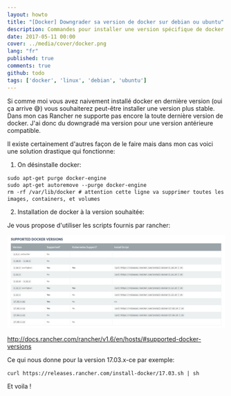 ```yaml
---
layout: howto
title: "[Docker] Downgrader sa version de docker sur debian ou ubuntu"
description: Commandes pour installer une version spécifique de docker et désinstaller l'installation actuelle.
date: 2017-05-11 00:00
cover: ../media/cover/docker.png
lang: "fr"
published: true
comments: true
github: todo
tags: ['docker', 'linux', 'debian', 'ubuntu']
---
```


Si comme moi vous avez naivement installé docker en dernière version (oui ça arrive :sweat_smile:) vous souhaiterez peut-être 
installer une version plus stable. Dans mon cas Rancher ne supporte pas encore la toute dernière version de docker. 
J'ai donc du downgradé ma version pour une version antérieure compatible.

Il existe certainement d'autres façon de le faire mais dans mon cas voici une solution drastique qui fonctionne:

1) On désinstalle docker:
~~~
sudo apt-get purge docker-engine
sudo apt-get autoremove --purge docker-engine
rm -rf /var/lib/docker # attention cette ligne va supprimer toutes les images, containers, et volumes
~~~

2) Installation de docker à la version souhaitée:

Je vous propose d'utiliser les scripts fournis par rancher: 

![Aperçu des scripts fournis par rancher](../images/rancher-supported-docker-versions.png "Aperçu")

http://docs.rancher.com/rancher/v1.6/en/hosts/#supported-docker-versions

Ce qui nous donne pour la version 17.03.x-ce par exemple:

~~~
curl https://releases.rancher.com/install-docker/17.03.sh | sh
~~~

Et voila !